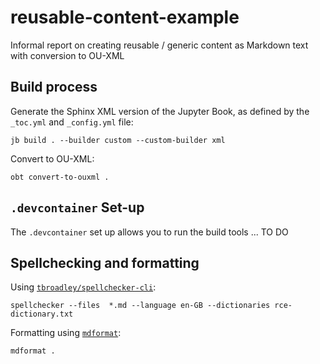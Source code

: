 # reusable-content-example

Informal report on creating reusable / generic content as Markdown text with conversion to OU-XML

## Build process

Generate the Sphinx XML version of the Jupyter Book, as defined by the `_toc.yml` and `_config.yml` file:

`jb build . --builder custom --custom-builder xml`

Convert to OU-XML:

`obt convert-to-ouxml .`

## `.devcontainer` Set-up

The `.devcontainer` set up allows you to run the build tools ... TO DO

## Spellchecking and formatting

Using [`tbroadley/spellchecker-cli`](https://github.com/tbroadley/spellchecker-cli):

`spellchecker --files  *.md --language en-GB --dictionaries rce-dictionary.txt`

Formatting using [`mdformat`](<>):

`mdformat .`
